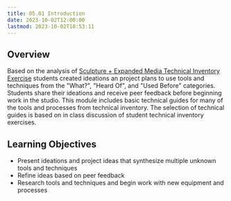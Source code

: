 ```yaml
---
title: 05.01 Introduction
date: 2023-10-02T12:00:00
lastmod: 2023-10-02T10:53:11
---
```


## Overview

Based on the analysis of [Sculpture + Expanded Media Technical Inventory Exercise](../04-technical-synthesis/04-02-sculpture-technical-inventory-exercise.md) students created ideations an project plans to use tools and techniques from the "What?", "Heard Of", and "Used Before" categories. Students share their ideations and receive peer feedback before beginning work in the studio. This module includes basic technical guides for many of the tools and processes from technical inventory. The selection of technical guides is based on in class discussion of student technical inventory exercises.

## Learning Objectives

- Present ideations and project ideas that synthesize multiple unknown tools and techniques
- Refine ideas based on peer feedback
- Research tools and techniques and begin work with new equipment and processes
